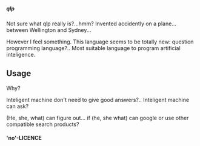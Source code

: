 ##### qlp

Not sure what qlp really is?...hmm? Invented accidently on a plane... between Wellington and Sydney... 

However I feel something. This language seems to be totally new: question programming language?.. Most suitable language to program artificial inteligence.

## Usage

Why?

Inteligent machine don't need to give good answers?.. Inteligent machine can ask?

(He, she, what) can figure out... if (he, she what) can google or use other compatible search products?

#### 'no'-LICENCE


